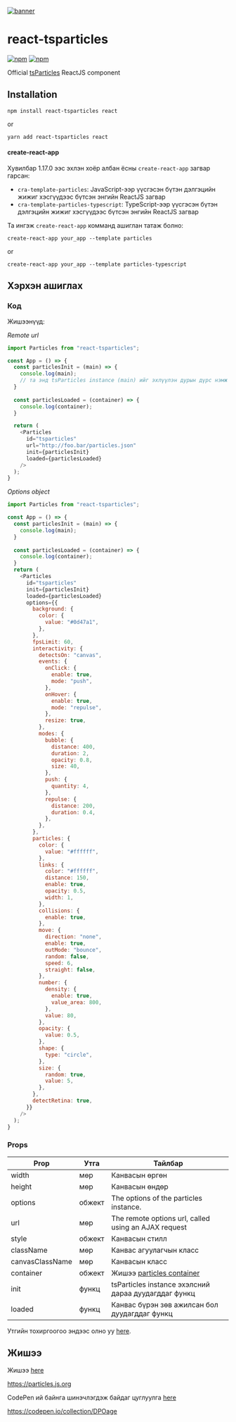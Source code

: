 [![banner](https://particles.js.org/images/banner2.png)](https://particles.js.org)

# react-tsparticles

[![npm](https://img.shields.io/npm/v/react-tsparticles)](https://www.npmjs.com/package/react-tsparticles) [![npm](https://img.shields.io/npm/dm/react-tsparticles)](https://www.npmjs.com/package/react-tsparticles)

Official [tsParticles](https://github.com/matteobruni/tsparticles) ReactJS component

## Installation

```shell
npm install react-tsparticles react
```

or

```shell
yarn add react-tsparticles react
```

#### create-react-app

Хувилбар 1.17.0 ээс эхлэн хоёр албан ёсны `create-react-app` загвар гарсан:

- `cra-template-particles`: JavaScript-ээр үүсгэсэн бүтэн дэлгэцийн жижиг хэсгүүдээс бүтсэн энгийн ReactJS загвар
- `cra-template-particles-typescript`: TypeScript-ээр үүсгэсэн бүтэн дэлгэцийн жижиг хэсгүүдээс бүтсэн энгийн ReactJS загвар

Та ингэж `create-react-app` комманд ашиглан татаж болно:

```shell script
create-react-app your_app --template particles
```

or

```shell script
create-react-app your_app --template particles-typescript
```

## Хэрхэн ашиглах

### Код

Жишээнүүд:

_Remote url_

```javascript
import Particles from "react-tsparticles";

const App = () => {
  const particlesInit = (main) => {
    console.log(main);
    // та энд tsParticles instance (main) ийг эхлүүлэн дурын дүрс нэмж болно
  }
  
  const particlesLoaded = (container) => {
    console.log(container);
  }

  return (
    <Particles
      id="tsparticles"
      url="http://foo.bar/particles.json"
      init={particlesInit}
      loaded={particlesLoaded}
    />
  );
}
```

_Options object_

```javascript
import Particles from "react-tsparticles";

const App = () => {
  const particlesInit = (main) => {
    console.log(main);
  }
  
  const particlesLoaded = (container) => {
    console.log(container);
  }
  return (
    <Particles
      id="tsparticles"
      init={particlesInit}
      loaded={particlesLoaded}
      options={{
        background: {
          color: {
            value: "#0d47a1",
          },
        },
        fpsLimit: 60,
        interactivity: {
          detectsOn: "canvas",
          events: {
            onClick: {
              enable: true,
              mode: "push",
            },
            onHover: {
              enable: true,
              mode: "repulse",
            },
            resize: true,
          },
          modes: {
            bubble: {
              distance: 400,
              duration: 2,
              opacity: 0.8,
              size: 40,
            },
            push: {
              quantity: 4,
            },
            repulse: {
              distance: 200,
              duration: 0.4,
            },
          },
        },
        particles: {
          color: {
            value: "#ffffff",
          },
          links: {
            color: "#ffffff",
            distance: 150,
            enable: true,
            opacity: 0.5,
            width: 1,
          },
          collisions: {
            enable: true,
          },
          move: {
            direction: "none",
            enable: true,
            outMode: "bounce",
            random: false,
            speed: 6,
            straight: false,
          },
          number: {
            density: {
              enable: true,
              value_area: 800,
            },
            value: 80,
          },
          opacity: {
            value: 0.5,
          },
          shape: {
            type: "circle",
          },
          size: {
            random: true,
            value: 5,
          },
        },
        detectRetina: true,
      }}
    />
  );
}
```

### Props

| Prop    | Утга     |  Тайлбар    |
| --------------- | -------- | --------------------------------------------------------------------------------------------------------------------------------------------------- |
| width           | мөр   | Канвасын өргөн|
| height          | мөр   | Канвасын өндөр|
| options         | обжект   | The options of the particles instance.|
| url             | мөр   | The remote options url, called using an AJAX request                                                                                                |
| style           | обжект   | Канвасын стилл|
| className       | мөр   | Канвас агуулагчын класс|
| canvasClassName | мөр   | Канвасын класс|
| container       | обжект   | Жишээ [particles container](https://particles.js.org/docs/modules/_core_container_.html)                                              |
| init            | функц | tsParticles instance эхэлсний дараа дуудагддаг функц|
| loaded          | функц | Канвас бүрэн зөв ажилсан бол дуудагддаг функц|

Утгийн тохиргоогоо эндээс олно уу [here](https://particles.js.org).

## Жишээ

Жишээ [here](https://particles.js.org)

<https://particles.js.org>

CodePen ий байнга шинэчлэгдэж байдаг цуглуулга [here](https://codepen.io/collection/DPOage)

<https://codepen.io/collection/DPOage>
